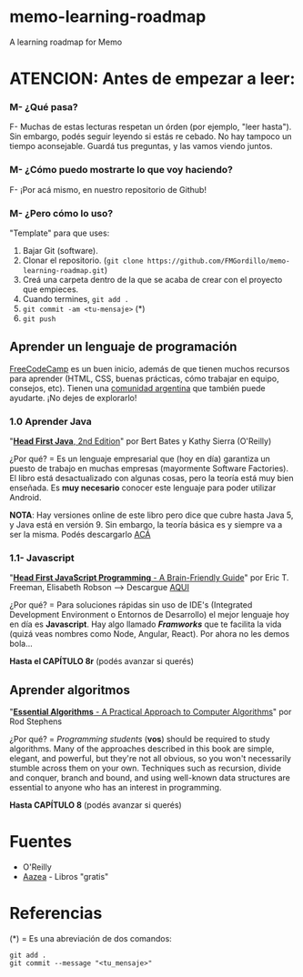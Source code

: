 # memo-learning-roadmap

A learning roadmap for Memo

# **ATENCION**: Antes de empezar a leer:

### M- ¿Qué pasa?

F- Muchas de estas lecturas respetan un órden (por ejemplo, "leer hasta"). Sin embargo, podés seguir leyendo si estás re cebado. No hay tampoco un tiempo aconsejable. Guardá tus preguntas, y las vamos viendo juntos.

### M- ¿Cómo puedo mostrarte lo que voy haciendo?

F- ¡Por acá mismo, en nuestro repositorio de Github!

### M- ¿Pero cómo lo uso?

"Template" para que uses:

1. Bajar Git (software).
2. Clonar el repositorio. (`git clone https://github.com/FMGordillo/memo-learning-roadmap.git`)
3. Creá una carpeta dentro de la que se acaba de crear con el proyecto que empieces.
4. Cuando termines, `git add .`
5. `git commit -am <tu-mensaje>` (\*)
6. `git push`

## Aprender un lenguaje de programación

[FreeCodeCamp](https://www.freecodecamp.org/) es un buen inicio, además de que tienen muchos recursos para aprender (HTML, CSS, buenas prácticas, cómo trabajar en equipo, consejos, etc). Tienen una [comunidad argentina](https://github.com/FreeCodeCampBA/quick-start#bonus) que también puede ayudarte. ¡No dejes de explorarlo!

### 1.0 Aprender Java

"[**Head First Java**, 2nd Edition](http://shop.oreilly.com/product/9780596009205.do)" por Bert Bates y Kathy Sierra (O'Reilly)

¿Por qué? = Es un lenguaje empresarial que (hoy en día) garantiza un puesto de trabajo en muchas empresas (mayormente Software Factories). El libro está desactualizado con algunas cosas, pero la teoría está muy bien enseñada. Es **muy necesario** conocer este lenguaje para poder utilizar Android.

**NOTA**: Hay versiones online de este libro pero dice que cubre hasta Java 5, y Java está en versión 9. Sin embargo, la teoría básica es y siempre va a ser la misma. Podés descargarlo [ACÁ](https://zimslifeintcs.files.wordpress.com/2011/12/head-first-java-2nd-edition.pdf)

### 1.1- Javascript

"[**Head First JavaScript Programming** - A Brain-Friendly Guide](http://shop.oreilly.com/product/0636920027065.do)" por Eric T. Freeman, Elisabeth Robson --> Descargue [AQUI](https://drive.google.com/open?id=0B1vSoVf1KxRuWFluZ2NEM1NqVVU)

¿Por qué? = Para soluciones rápidas sin uso de IDE's (Integrated Development Environment o Entornos de Desarrollo) el mejor lenguaje hoy en día es **Javascript**. Hay algo llamado **_Framworks_** que te facilita la vida (quizá veas nombres como Node, Angular, React). Por ahora no les demos bola...

**Hasta el CAPÍTULO 8r** (podés avanzar si querés)

## Aprender algoritmos

"[**Essential Algorithms** - A Practical Approach to Computer Algorithms](http://shop.oreilly.com/product/9781118612101.do)" por Rod Stephens

¿Por qué? = _Programming students_ (**vos**) should be required to study algorithms. Many of the approaches described in this book are simple, elegant, and powerful, but they're not all obvious, so you won't necessarily stumble across them on your own. Techniques such as recursion, divide and conquer, branch and bound, and using well-known data structures are essential to anyone who has an interest in programming.

**Hasta CAPÍTULO 8** (podés avanzar si querés)

# Fuentes

- O'Reilly
- [Aazea](https://www.aazea.com) - Libros "gratis"

# Referencias

(\*) = Es una abreviación de dos comandos:

```
git add .
git commit --message "<tu_mensaje>"
```
